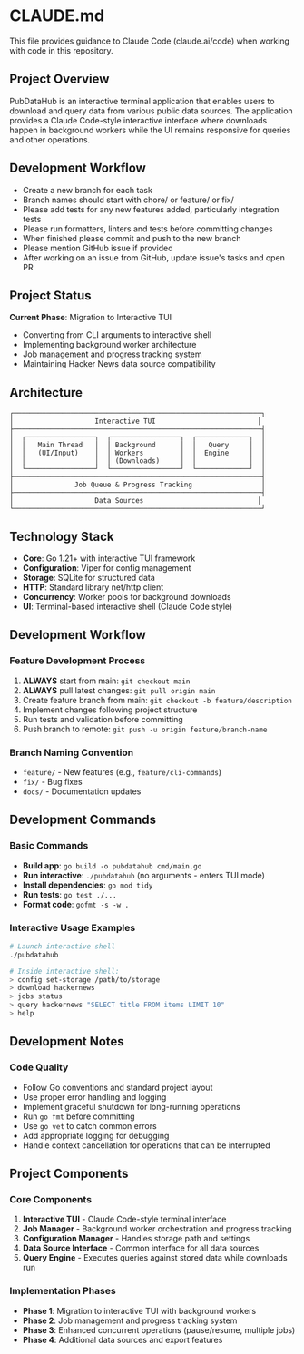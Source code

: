 # CLAUDE.md

This file provides guidance to Claude Code (claude.ai/code) when working with code in this repository.

## Project Overview

PubDataHub is an interactive terminal application that enables users to download and query data from various public data sources. The application provides a Claude Code-style interactive interface where downloads happen in background workers while the UI remains responsive for queries and other operations.

## Development Workflow
- Create a new branch for each task
- Branch names should start with chore/ or feature/ or fix/
- Please add tests for any new features added, particularly integration tests
- Please run formatters, linters and tests before committing changes
- When finished please commit and push to the new branch
- Please mention GitHub issue if provided
- After working on an issue from GitHub, update issue's tasks and open PR

## Project Status

**Current Phase**: Migration to Interactive TUI
- Converting from CLI arguments to interactive shell
- Implementing background worker architecture
- Job management and progress tracking system
- Maintaining Hacker News data source compatibility

## Architecture

```
┌─────────────────────────────────────────────────────────────┐
│                    Interactive TUI                         │
├─────────────────────────────────────────────────────────────┤
│  ┌─────────────────┐  ┌─────────────────┐  ┌─────────────┐  │
│  │   Main Thread   │  │ Background      │  │   Query     │  │
│  │   (UI/Input)    │  │ Workers         │  │  Engine     │  │
│  │                 │  │ (Downloads)     │  │             │  │
│  └─────────────────┘  └─────────────────┘  └─────────────┘  │
├─────────────────────────────────────────────────────────────┤
│               Job Queue & Progress Tracking                 │
├─────────────────────────────────────────────────────────────┤
│                    Data Sources                            │
└─────────────────────────────────────────────────────────────┘
```

## Technology Stack

- **Core**: Go 1.21+ with interactive TUI framework
- **Configuration**: Viper for config management
- **Storage**: SQLite for structured data
- **HTTP**: Standard library net/http client
- **Concurrency**: Worker pools for background downloads
- **UI**: Terminal-based interactive shell (Claude Code style)

## Development Workflow

### Feature Development Process
1. **ALWAYS** start from main: `git checkout main`
2. **ALWAYS** pull latest changes: `git pull origin main`
3. Create feature branch from main: `git checkout -b feature/description`
4. Implement changes following project structure
5. Run tests and validation before committing
6. Push branch to remote: `git push -u origin feature/branch-name`

### Branch Naming Convention
- `feature/` - New features (e.g., `feature/cli-commands`)
- `fix/` - Bug fixes
- `docs/` - Documentation updates

## Development Commands

### Basic Commands
- **Build app**: `go build -o pubdatahub cmd/main.go`
- **Run interactive**: `./pubdatahub` (no arguments - enters TUI mode)
- **Install dependencies**: `go mod tidy`
- **Run tests**: `go test ./...`
- **Format code**: `gofmt -s -w .`

### Interactive Usage Examples
```bash
# Launch interactive shell
./pubdatahub

# Inside interactive shell:
> config set-storage /path/to/storage
> download hackernews
> jobs status
> query hackernews "SELECT title FROM items LIMIT 10"
> help
```

## Development Notes

### Code Quality
- Follow Go conventions and standard project layout
- Use proper error handling and logging
- Implement graceful shutdown for long-running operations
- Run `go fmt` before committing
- Use `go vet` to catch common errors
- Add appropriate logging for debugging
- Handle context cancellation for operations that can be interrupted

## Project Components

### Core Components
1. **Interactive TUI** - Claude Code-style terminal interface
2. **Job Manager** - Background worker orchestration and progress tracking
3. **Configuration Manager** - Handles storage path and settings
4. **Data Source Interface** - Common interface for all data sources
5. **Query Engine** - Executes queries against stored data while downloads run

### Implementation Phases
- **Phase 1**: Migration to interactive TUI with background workers
- **Phase 2**: Job management and progress tracking system
- **Phase 3**: Enhanced concurrent operations (pause/resume, multiple jobs)
- **Phase 4**: Additional data sources and export features
